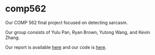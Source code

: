 # comp562

Our COMP 562 final project focused on detecting sarcasm. 

Our group consists of Yulu Pan, Ryan Brown, Yutong Wang, and Kevin Zhang.

Our report is available [here](comp562_paper.pdf) and our code is [here](Sarcasm_Detection.ipynb).
